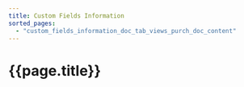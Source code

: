 ```yaml
---
title: Custom Fields Information
sorted_pages:
  - "custom_fields_information_doc_tab_views_purch_doc_content"
---
```

# {{page.title}}
